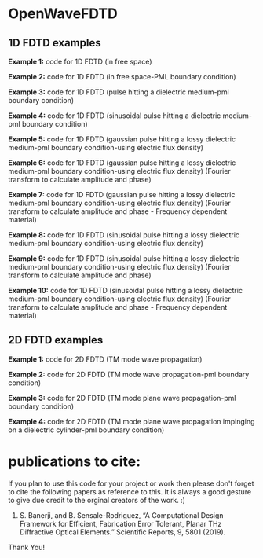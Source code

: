 # OpenWaveFDTD

## 1D FDTD examples
**Example 1:** code for 1D FDTD (in free space)

**Example 2:** code for 1D FDTD (in free space-PML boundary condition)

**Example 3:** code for 1D FDTD (pulse hitting a dielectric medium-pml boundary condition)

**Example 4:** code for 1D FDTD (sinusoidal pulse hitting a dielectric medium-pml boundary condition)

**Example 5:** code for 1D FDTD (gaussian pulse hitting a lossy dielectric medium-pml boundary condition-using electric flux density)

**Example 6:** code for 1D FDTD (gaussian pulse hitting a lossy dielectric medium-pml boundary condition-using electric flux density) (Fourier transform to calculate amplitude and phase)

**Example 7:** code for 1D FDTD (gaussian pulse hitting a lossy dielectric medium-pml boundary condition-using electric flux density) (Fourier transform to calculate amplitude and phase - Frequency dependent material)

**Example 8:** code for 1D FDTD (sinusoidal pulse hitting a lossy dielectric medium-pml boundary condition-using electric flux density)

**Example 9:** code for 1D FDTD (sinusoidal pulse hitting a lossy dielectric medium-pml boundary condition-using electric flux density) (Fourier transform to calculate amplitude and phase)

**Example 10:** code for 1D FDTD (sinusoidal pulse hitting a lossy dielectric medium-pml boundary condition-using electric flux density) (Fourier transform to calculate amplitude and phase - Frequency dependent material)



## 2D FDTD examples
**Example 1:** code for 2D FDTD (TM mode wave propagation)

**Example 2:** code for 2D FDTD (TM mode wave propagation-pml boundary condition)

**Example 3:** code for 2D FDTD (TM mode plane wave propagation-pml boundary condition)

**Example 4:** code for 2D FDTD (TM mode plane wave propagation impinging on a dielectric cylinder-pml boundary condition)


publications to cite:
=======================
If you plan to use this code for your project or work then please don't forget to cite the following papers as reference to this. It is always a good gesture to give due credit to the orginal creators of the work. :) 

1. S. Banerji, and B. Sensale-Rodriguez, “A Computational Design Framework for Efficient, Fabrication Error Tolerant, Planar THz Diffractive Optical Elements.” Scientific Reports, 9, 5801 (2019).

Thank You! 

